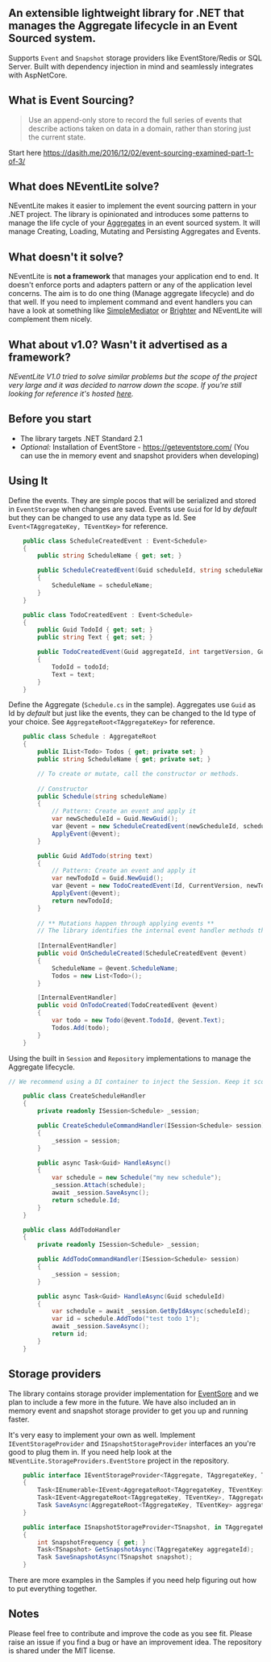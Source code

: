 ## An extensible lightweight library for .NET that manages the Aggregate lifecycle in an **Event Sourced** system.
Supports `Event` and `Snapshot` storage providers like EventStore/Redis or SQL Server. Built with dependency injection in mind and seamlessly integrates with AspNetCore.

## What is Event Sourcing?

> Use an append-only store to record the full series of events that describe actions taken on data in a domain, rather than storing just the current state.

Start here https://dasith.me/2016/12/02/event-sourcing-examined-part-1-of-3/

## What does NEventLite solve?
NEventLite makes it easier to implement the event sourcing pattern in your .NET project. The library is opinionated and introduces some patterns to manage the life cycle of your [Aggregates](https://martinfowler.com/bliki/DDD_Aggregate.html) in an event sourced system. It will manage Creating, Loading, Mutating and Persisting Aggregates and Events.

## What doesn't it solve?

NEventLite is **not a framework** that manages your application end to end. It doesn't enforce ports and adapters pattern or any of the application level concerns. The aim is to do one thing (Manage aggregate lifecycle) and do that well. If you need to implement command and event handlers you can have a look at something like [SimpleMediator](https://github.com/dasiths/SimpleMediator) or [Brighter](https://github.com/BrighterCommand/Brighter) and NEventLite will complement them nicely.

## What about v1.0? Wasn't it advertised as a framework? 
*NEventLite V1.0 tried to solve similar problems but the scope of the project very large and it was decided to narrow down the scope. If you're still looking for reference it's hosted [here](https://github.com/dasiths/NEventLite/blob/master/legacy/v1.0).*

## Before you start

- The library targets .NET Standard 2.1
- *Optional:* Installation of EventStore - https://geteventstore.com/ (You can use the in memory event and snapshot providers when developing)

## Using It

Define the events. They are simple pocos that will be serialized and stored in `EventStorage` when changes are saved. Events use `Guid` for Id by *default* but they can be changed to use any data type as Id. See `Event<TAggregateKey, TEventKey>` for reference.
```csharp
    public class ScheduleCreatedEvent : Event<Schedule>
    {
        public string ScheduleName { get; set; }

        public ScheduleCreatedEvent(Guid scheduleId, string scheduleName) : base(Guid.NewGuid(), scheduleId)
        {
            ScheduleName = scheduleName;
        }
    }

    public class TodoCreatedEvent : Event<Schedule>
    {
        public Guid TodoId { get; set; }
        public string Text { get; set; }

        public TodoCreatedEvent(Guid aggregateId, int targetVersion, Guid todoId, string text) : base(Guid.NewGuid(), aggregateId, targetVersion)
        {
            TodoId = todoId;
            Text = text;
        }
    }
```
Define the Aggregate (`Schedule.cs` in the sample). Aggregates use `Guid` as Id by *default* but just like the events, they can be changed to the Id type of your choice. See `AggregateRoot<TAggregateKey>` for reference.
```csharp
    public class Schedule : AggregateRoot
    {
        public IList<Todo> Todos { get; private set; }
        public string ScheduleName { get; private set; }

        // To create or mutate, call the constructor or methods. 
        
        // Constructor
        public Schedule(string scheduleName)
        {
            // Pattern: Create an event and apply it
            var newScheduleId = Guid.NewGuid();
            var @event = new ScheduleCreatedEvent(newScheduleId, scheduleName);
            ApplyEvent(@event);
        }

        public Guid AddTodo(string text)
        {
            // Pattern: Create an event and apply it
            var newTodoId = Guid.NewGuid();
            var @event = new TodoCreatedEvent(Id, CurrentVersion, newTodoId, text);
            ApplyEvent(@event);
            return newTodoId;
        }
        
        // ** Mutations happen through applying events **
        // The library identifies the internal event handler methods though a special method attribute.
        
        [InternalEventHandler]
        public void OnScheduleCreated(ScheduleCreatedEvent @event)
        {
            ScheduleName = @event.ScheduleName;
            Todos = new List<Todo>();
        }

        [InternalEventHandler]
        public void OnTodoCreated(TodoCreatedEvent @event)
        {
            var todo = new Todo(@event.TodoId, @event.Text);
            Todos.Add(todo);
        }
    }
```

Using the built in `Session` and `Repository` implementations to manage the Aggregate lifecycle.

```csharp
// We recommend using a DI container to inject the Session. Keep it scoped (per request in a web application) 

    public class CreateScheduleHandler
    {
        private readonly ISession<Schedule> _session;

        public CreateScheduleCommandHandler(ISession<Schedule> session)
        {
            _session = session;
        }

        public async Task<Guid> HandleAsync()
        {
            var schedule = new Schedule("my new schedule");
            _session.Attach(schedule);
            await _session.SaveAsync();
            return schedule.Id;
        }
    }

    public class AddTodoHandler
    {
        private readonly ISession<Schedule> _session;

        public AddTodoCommandHandler(ISession<Schedule> session)
        {
            _session = session;
        }

        public async Task<Guid> HandleAsync(Guid scheduleId)
        {
            var schedule = await _session.GetByIdAsync(scheduleId);
            var id = schedule.AddTodo("test todo 1");
            await _session.SaveAsync();
            return id;
        }
    }
```

## Storage providers

The library contains storage provider implementation for [EventSore](https://eventstore.org/) and we plan to include a few more in the future. We have also included an in memory event and snapshot storage provider to get you up and running faster.

It's very easy to implement your own as well. Implement `IEventStorageProvider` and `ISnapshotStorageProvider` interfaces an you're good to plug them in. If you need help look at the `NEventLite.StorageProviders.EventStore` project in the repository.

```csharp
    public interface IEventStorageProvider<TAggregate, TAggregateKey, TEventKey> where TAggregate : AggregateRoot<TAggregateKey, TEventKey>
    {
        Task<IEnumerable<IEvent<AggregateRoot<TAggregateKey, TEventKey>, TAggregateKey, TEventKey>>> GetEventsAsync(TAggregateKey aggregateId, int start, int count);
        Task<IEvent<AggregateRoot<TAggregateKey, TEventKey>, TAggregateKey, TEventKey>> GetLastEventAsync(TAggregateKey aggregateId);
        Task SaveAsync(AggregateRoot<TAggregateKey, TEventKey> aggregate);
    }

    public interface ISnapshotStorageProvider<TSnapshot, in TAggregateKey, TSnapshotKey> where TSnapshot: ISnapshot<TAggregateKey, TSnapshotKey>
    {
        int SnapshotFrequency { get; }
        Task<TSnapshot> GetSnapshotAsync(TAggregateKey aggregateId);
        Task SaveSnapshotAsync(TSnapshot snapshot);
    }
```

There are more examples in the Samples if you need help figuring out how to put everything together.

## Notes
Please feel free to contribute and improve the code as you see fit. Please raise an issue if you find a bug or have an improvement idea. The repository is shared under the MIT license.
